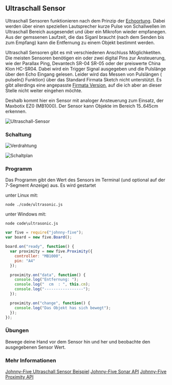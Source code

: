 ## Ultraschall Sensor

Ultraschall Sensoren funktionieren nach dem Prinzip der [Echoortung](https://de.wikipedia.org/wiki/Echoortung). Dabei werden über einen speziellen Lautsprecher kurze Pulse von Schallwellen im Ultraschall Bereich ausgesendet und über ein Mikrofon wieder empfanegen. Aus der gemssenen Laufzeit, die das Siganl braucht (nach dem Senden bis zum Empfang) kann die Entfernung zu einem Objekt bestimmt werden.  

Ultraschall Sensoren gibt es mit verschiedenen Anschluss Möglichketiten. Die meisten Sensoren benötigen ein oder zwei digital Pins zur Ansteuerung, wie der Parallax Ping, Devantech SR-04 SR-05 oder der preiswerte China Klon HC-SR04. Dabei wird ein Trigger Signal ausgegeben und die Pulslänge über den Echo Eingang gelesen. Leider wird  das Messen von Pulslängen ( pulseIn() Funktion) über das Standard Firmata Sketch nicht unterstützt. Es gibt allerdings eine angepasste [Firmata Version](http://johnny-five.io/api/proximity/#pingfirmata), auf die ich aber an dieser Stelle nicht weiter eingehen möchte.

Deshalb kommt hier ein Sensor mit analoger Ansteuerung zum Einsatz, der Maxbotix EZ0 (MB1000). Der Sensor kann Objekte im Bereich 15..645cm erkennen.

![Ultraschall-Sensor](%assets_url%/parts/ultraschall.png "Ultraschall-Sensor")

### Schaltung

![Verdrahtung](%assets_url%/circ/ultraschall-sensor_Steckplatine.png "Verdrahtung")

![Schaltplan](%assets_url%/circ/ultraschall-sensor_Schaltplan.png "Schaltplan")

### Programm

Das Programm gibt den Wert des Sensors im Terminal (und optional auf der 7-Segment Anzeige) aus. Es wird gestartet

unter Linux mit: 

```
node ./code/ultrasonic.js
```

unter Windows mit:

```
node code\ultrasonic.js
```
```javascript
var five = require("johnny-five");
var board = new five.Board();

board.on("ready", function() {
  var proximity = new five.Proximity({
    controller: "MB1000",
    pin: "A4"
  });

  proximity.on("data", function() {
    console.log("Entfernung: ");
    console.log("  cm  : ", this.cm);
    console.log("-----------------");
  });

  proximity.on("change", function() {
    console.log("Das Objekt has sich bewegt");
  });
});
```

### Übungen

Bewege deine Hand vor dem Sensor hin und her und beobachte den ausgegebenen Sensor Wert.

### Mehr Informationen

[Johnny-Five Ultraschall Sensor Beispiel](http://johnny-five.io/examples/proximity-mb1000/)
[Johnny-Five Sonar API](http://johnny-five.io/api/sonar)
[Johnny-Five Proximity API](http://johnny-five.io/api/proximity)
